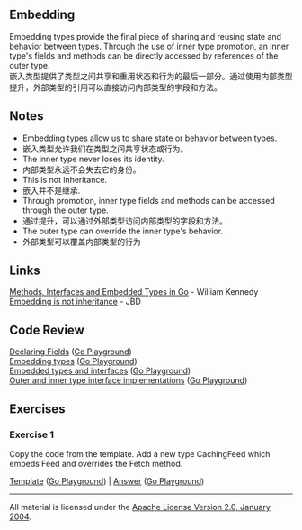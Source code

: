 ## Embedding

Embedding types provide the final piece of sharing and reusing state and behavior between types. Through the use of inner type promotion, an inner type's fields and methods can be directly accessed by references of the outer type.  
嵌入类型提供了类型之间共享和重用状态和行为的最后一部分。通过使用内部类型提升，外部类型的引用可以直接访问内部类型的字段和方法。
## Notes

* Embedding types allow us to share state or behavior between types.
* 嵌入类型允许我们在类型之间共享状态或行为。
* The inner type never loses its identity.
* 内部类型永远不会失去它的身份。
* This is not inheritance.
* 嵌入并不是继承.
* Through promotion, inner type fields and methods can be accessed through the outer type.
* 通过提升，可以通过外部类型访问内部类型的字段和方法。
* The outer type can override the inner type's behavior.
* 外部类型可以覆盖内部类型的行为

## Links

[Methods, Interfaces and Embedded Types in Go](https://www.ardanlabs.com/blog/2014/05/methods-interfaces-and-embedded-types.html) - William Kennedy    
[Embedding is not inheritance](https://rakyll.org/typesystem/) - JBD

## Code Review

[Declaring Fields](example1/example1.go) ([Go Playground](https://play.golang.org/p/mT4iWg10YEp))  
[Embedding types](example2/example2.go) ([Go Playground](https://play.golang.org/p/avo8I21N-qq))  
[Embedded types and interfaces](example3/example3.go) ([Go Playground](https://play.golang.org/p/pdwB9dxD1MR))  
[Outer and inner type interface implementations](example4/example4.go) ([Go Playground](https://play.golang.org/p/soB4QujV4Sj))

## Exercises

### Exercise 1

Copy the code from the template. Add a new type CachingFeed which embeds Feed and overrides the Fetch method.

[Template](exercises/template1/template1.go) ([Go Playground](https://play.golang.org/p/_SnIBh3H-0O)) |
[Answer](exercises/exercise1/exercise1.go) ([Go Playground](https://play.golang.org/p/yHFpf7QYtnc))
___
All material is licensed under the [Apache License Version 2.0, January 2004](http://www.apache.org/licenses/LICENSE-2.0).
